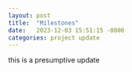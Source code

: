 ```yaml
---
layout: post
title:  "Milestones"
date:   2023-12-03 15:51:15 -0800
categories: project update
---
```


this is a presumptive update

